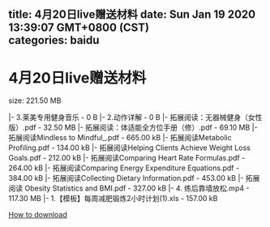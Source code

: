
title: 4月20日live赠送材料
date: Sun Jan 19 2020 13:39:07 GMT+0800 (CST)    
categories: baidu
---

# 4月20日live赠送材料
size: 221.50 MB
 
 
|- 3.莱美专用健身音乐 - 0 B
|- 2.动作详解 - 0 B
|- 拓展阅读：无器械健身（女性版）.pdf - 32.50 MB
|- 拓展阅读：体适能全方位手册（修）.pdf - 69.10 MB
|- 拓展阅读Mindless to Mindful_.pdf - 665.00 kB
|- 拓展阅读Metabolic Profiling.pdf - 134.00 kB
|- 拓展阅读Helping Clients Achieve Weight Loss Goals.pdf - 212.00 kB
|- 拓展阅读Comparing Heart Rate Formulas.pdf - 264.00 kB
|- 拓展阅读Comparing Energy Expenditure Equations.pdf - 384.00 kB
|- 拓展阅读Collecting Dietary Information.pdf - 453.00 kB
|- 拓展阅读 Obesity Statistics and BMI.pdf - 327.00 kB
|- 4. 练后靠墙放松.mp4 - 117.30 MB
|- 1.【模板】每周减肥锻炼2小时计划(1).xls - 157.00 kB

[How to download](https://bpcam.bemobtrk.com/go/2ceec3aa-1ca2-46d6-b9ff-aaa5c184517c?jno=1053)